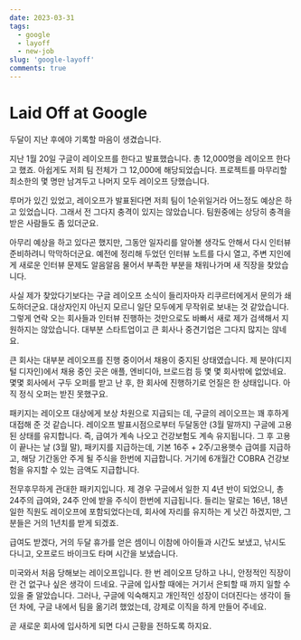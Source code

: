 ```yaml
---
date: 2023-03-31
tags:
  - google
  - layoff
  - new-job
slug: 'google-layoff'
comments: true
---
```


# Laid Off at Google

두달이 지난 후에야 기록할 마음이 생겼습니다.

지난 1월 20일 구글이 레이오프를 한다고 발표했습니다. 총 12,000명을 레이오프
한다고 했죠. 아쉽게도 저희 팀 전체가 그 12,000에 해당되었습니다. 프로젝트를
마무리할 최소한의 몇 명만 남겨두고 나머지 모두 레이오프 당했습니다.

루머가 있긴 있었고, 레이오프가 발표된다면 저희 팀이 1순위일거라 어느정도 예상은
하고 있었습니다. 그래서 전 그다지 충격이 있지는 않았습니다. 팀원중에는 상당히
충격을 받은 사람들도 좀 있더군요.

아무리 예상을 하고 있다곤 했지만, 그동안 일자리를 알아볼 생각도 안해서 다시
인터뷰 준비하려니 막막하더군요. 예전에 정리해 두었던 인터뷰 노트를 다시 열고,
주변 지인에게 새로운 인터뷰 문제도 알음알음 물어서 부족한 부분을 채워나가며 새
직장을 찾았습니다.

사실 제가 찾았다기보다는 구글 레이오프 소식이 들리자마자 리쿠르터에게서 문의가
쇄도하더군요. 대상자인지 아닌지 모르니 일단 모두에게 무작위로 보내는 것
같았습니다. 그렇게 연락 오는 회사들과 인터뷰 진행하는 것만으로도 바빠서 새로
제가 검색해서 지원하지는 않았습니다. 대부분 스타트업이고 큰 회사나 중견기업은
그다지 많지는 않네요.

큰 회사는 대부분 레이오프를 진행 중이어서 채용이 중지된 상태였습니다. 제
분야(디지털 디자인)에서 채용 중인 곳은 애플, 엔비디아, 브로드컴 등 몇 몇
회사밖에 없었네요. 몇몇 회사에서 구두 오퍼를 받고 난 후, 한 회사에 진행하기로
언질은 한 상태입니다. 아직 정식 오퍼는 받진 못했구요.

패키지는 레이오프 대상에게 보상 차원으로 지급되는 데, 구글의 레이오프는 꽤
후하게 대접해 준 것 같습니다. 레이오프 발표시점으로부터 두달동안 (3월 말까지)
구글에 고용된 상태를 유지합니다. 즉, 급여가 계속 나오고 건강보험도 계속
유지됩니다. 그 후 고용이 끝나는 날 (3월 말), 패키지를 지급하는데, 기본 16주 +
2주/고용햇수 급여를 지급하고, 해당 기간동안 주게 될 주식을 한번에 지급합니다.
거기에 6개월간 COBRA 건강보험을 유지할 수 있는 금액도 지급합니다.

전무후무하게 관대한 패키지입니다. 제 경우 구글에서 일한 지 4년 반이 되었으니, 총
24주의 급여와, 24주 안에 받을 주식이 한번에 지급됩니다. 들리는 말로는 16년, 18년
일한 직원도 레이오프에 포함되었다는데, 회사에 자리를 유지하는 게 낫긴 하겠지만,
그 분들은 거의 1년치를 받게 되겠죠.

급여도 받겠다, 거의 두달 휴가를 얻은 셈이니 이참에 아이들과 시간도 보냈고,
낚시도 다니고, 오프로드 바이크도 타며 시간을 보냈습니다.

미국와서 처음 당해보는 레이오프입니다. 한 번 레이오프 당하고 나니, 안정적인
직장이란 건 없구나 싶은 생각이 드네요. 구글에 입사할 때에는 거기서 은퇴할 때
까지 일할 수 있을 줄 알았습니다. 그러나, 구글에 익숙해지고 개인적인 성장이
더뎌진다는 생각이 들던 차에, 구글 내에서 팀을 옮기려 했었는데, 강제로 이직을
하게 만들어 주네요.

곧 새로운 회사에 입사하게 되면 다시 근황을 전하도록 하지요.
